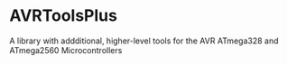 # AVRToolsPlus
A library with addditional, higher-level tools for the AVR ATmega328 and ATmega2560 Microcontrollers 

